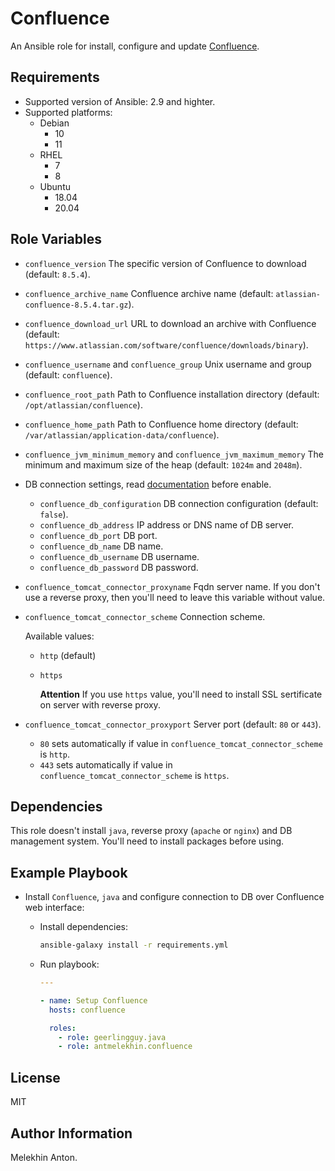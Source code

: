Confluence
==========

An Ansible role for install, configure and update [Confluence](https://www.atlassian.com/ru/software/confluence).

Requirements
------------

- Supported version of Ansible: 2.9 and highter.
- Supported platforms:
  - Debian
    - 10
    - 11
  - RHEL
    - 7
    - 8
  - Ubuntu
    - 18.04
    - 20.04

Role Variables
--------------

- `confluence_version` The specific version of Confluence to download (default: `8.5.4`).
- `confluence_archive_name` Confluence archive name (default: `atlassian-confluence-8.5.4.tar.gz`).
- `confluence_download_url` URL to download an archive with Confluence (default: `https://www.atlassian.com/software/confluence/downloads/binary`).
- `confluence_username` and `confluence_group` Unix username and group (default: `confluence`).
- `confluence_root_path` Path to Confluence installation directory (default: `/opt/atlassian/confluence`).
- `confluence_home_path` Path to Confluence home directory (default: `/var/atlassian/application-data/confluence`).
- `confluence_jvm_minimum_memory` and `confluence_jvm_maximum_memory` The minimum and maximum size of the heap (default: `1024m` and `2048m`).
- DB connection settings, read [documentation](https://confluence.atlassian.com/conf713/configuring-a-datasource-connection-1077914464.html) before enable.
  - `confluence_db_configuration` DB connection configuration (default: `false`).
  - `confluence_db_address` IP address or DNS name of DB server.
  - `confluence_db_port` DB port.
  - `confluence_db_name` DB name.
  - `confluence_db_username` DB username.
  - `confluence_db_password` DB password.
- `confluence_tomcat_connector_proxyname` Fqdn server name. If you don't use a reverse proxy, then you'll need to leave this variable without value.
- `confluence_tomcat_connector_scheme` Connection scheme.

  Available values:
  - `http` (default)
  - `https`

    **Attention** If you use `https` value, you'll need to install SSL sertificate on server with reverse proxy.

- `confluence_tomcat_connector_proxyport` Server port (default: `80` or `443`).
  - `80` sets automatically if value in `confluence_tomcat_connector_scheme` is `http`.
  - `443` sets automatically if value in `confluence_tomcat_connector_scheme` is `https`.

Dependencies
------------

This role doesn't install `java`, reverse proxy (`apache` or `nginx`) and DB management system. You'll need to install packages before using.

Example Playbook
----------------

- Install `Confluence`, `java` and configure connection to DB over Confluence web interface:

  - Install dependencies:

    ```bash
    ansible-galaxy install -r requirements.yml
    ```

  - Run playbook:

    ```yaml
    ---

    - name: Setup Confluence
      hosts: confluence

      roles:
        - role: geerlingguy.java
        - role: antmelekhin.confluence
    ```

License
-------

MIT

Author Information
------------------

Melekhin Anton.
